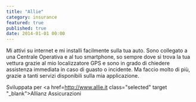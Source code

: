 ```yaml
---
title: "Allie"
category: insurance
featured: true
published: true
date: 2014-01-01 00:00
---
```

Mi attivi su internet e mi installi facilmente sulla tua auto. Sono collegato a una Centrale Operativa e al tuo smartphone, so sempre dove si trova la tua vettura grazie al mio localizzatore GPS e sono in grado di chiedere assistenza immediata in caso di guasto o incidente. Ma faccio molto di più, grazie a tanti servizi disponibili sulla mia applicazione.

Sviluppata per <a href=http://www.allie.it class="selected" target "_blank">Allianz Assicurazioni</a> 
